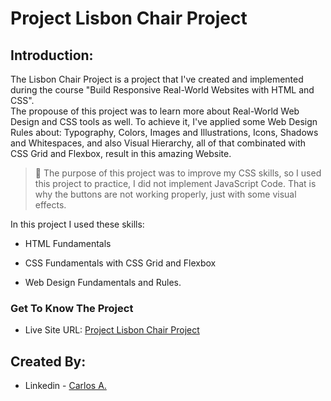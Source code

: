 # Project Lisbon Chair Project

## Introduction:

The Lisbon Chair Project is a project that I've created and implemented during the course "Build Responsive Real-World Websites with HTML and CSS". <br/>
The propouse of this project was to learn more about Real-World Web Design and CSS tools as well. To achieve it, I've applied some Web Design Rules about: Typography, Colors, Images and Illustrations, Icons, Shadows and Whitespaces, and also Visual Hierarchy, all of that combinated with CSS Grid and Flexbox, result in this amazing Website.

>:pushpin: The purpose of this project was to improve my CSS skills, so I used this project to practice, I did not implement JavaScript Code. That is why the buttons are not working properly, just with some visual effects.

In this project I used these skills:

- HTML Fundamentals
 
- CSS Fundamentals with CSS Grid and Flexbox

- Web Design Fundamentals and Rules.


### Get To Know The Project

- Live Site URL: [Project Lisbon Chair Project](https://lisbon-chair-shop.vercel.app/)


## Created By:

- Linkedin - [Carlos A.](https://www.linkedin.com/in/carlosafonsoflach/)
